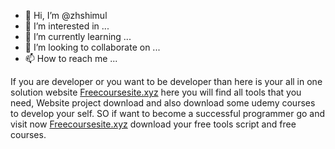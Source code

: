 - 👋 Hi, I’m @zhshimul
- 👀 I’m interested in ...
- 🌱 I’m currently learning ...
- 💞️ I’m looking to collaborate on ...
- 📫 How to reach me ...

If you are developer or you want to be developer than here is your all in one solution website <a href="https://www.freecoursesite.xyz">Freecoursesite.xyz</a> here you will find all tools that you need, Website project download and also download some udemy courses to develop your self. SO if want to become a successful programmer go and visit now <a href="https://www.freecoursesite.xyz">Freecoursesite.xyz</a> download your free tools script and free courses.
<!---
zhshimul/zhshimul is a ✨ special ✨ repository because its `README.md` (this file) appears on your GitHub profile.
You can click the Preview link to take a look at your changes.
--->
